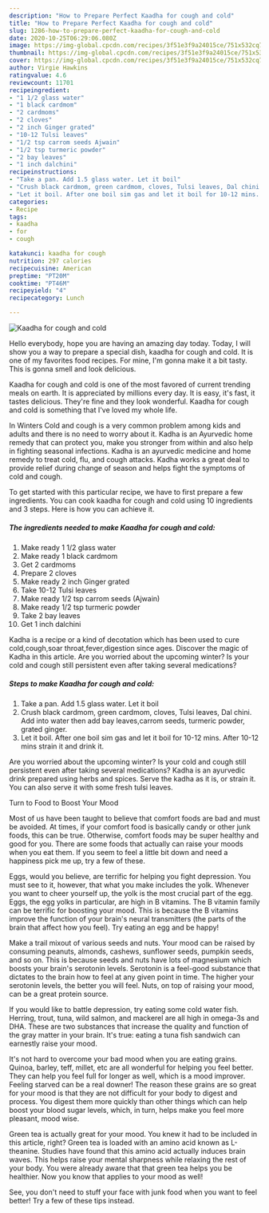 ```yaml
---
description: "How to Prepare Perfect Kaadha for cough and cold"
title: "How to Prepare Perfect Kaadha for cough and cold"
slug: 1286-how-to-prepare-perfect-kaadha-for-cough-and-cold
date: 2020-10-25T06:29:06.080Z
image: https://img-global.cpcdn.com/recipes/3f51e3f9a24015ce/751x532cq70/kaadha-for-cough-and-cold-recipe-main-photo.jpg
thumbnail: https://img-global.cpcdn.com/recipes/3f51e3f9a24015ce/751x532cq70/kaadha-for-cough-and-cold-recipe-main-photo.jpg
cover: https://img-global.cpcdn.com/recipes/3f51e3f9a24015ce/751x532cq70/kaadha-for-cough-and-cold-recipe-main-photo.jpg
author: Virgie Hawkins
ratingvalue: 4.6
reviewcount: 11701
recipeingredient:
- "1 1/2 glass water"
- "1 black cardmom"
- "2 cardmoms"
- "2 cloves"
- "2 inch Ginger grated"
- "10-12 Tulsi leaves"
- "1/2 tsp carrom seeds Ajwain"
- "1/2 tsp turmeric powder"
- "2 bay leaves"
- "1 inch dalchini"
recipeinstructions:
- "Take a pan. Add 1.5 glass water. Let it boil"
- "Crush black cardmom, green cardmom, cloves, Tulsi leaves, Dal chini. Add into water then add bay leaves,carrom seeds, turmeric powder, grated ginger."
- "Let it boil. After one boil sim gas and let it boil for 10-12 mins. After 10-12 mins strain it and drink it."
categories:
- Recipe
tags:
- kaadha
- for
- cough

katakunci: kaadha for cough 
nutrition: 297 calories
recipecuisine: American
preptime: "PT20M"
cooktime: "PT46M"
recipeyield: "4"
recipecategory: Lunch

---
```



![Kaadha for cough and cold](https://img-global.cpcdn.com/recipes/3f51e3f9a24015ce/751x532cq70/kaadha-for-cough-and-cold-recipe-main-photo.jpg)

Hello everybody, hope you are having an amazing day today. Today, I will show you a way to prepare a special dish, kaadha for cough and cold. It is one of my favorites food recipes. For mine, I'm gonna make it a bit tasty. This is gonna smell and look delicious.

Kaadha for cough and cold is one of the most favored of current trending meals on earth. It is appreciated by millions every day. It is easy, it's fast, it tastes delicious. They're fine and they look wonderful. Kaadha for cough and cold is something that I've loved my whole life.

In Winters Cold and cough is a very common problem among kids and adults and there is no need to worry about it. Kadha is an Ayurvedic home remedy that can protect you, make you stronger from within and also help in fighting seasonal infections. Kadha is an ayurvedic medicine and home remedy to treat cold, flu, and cough attacks. Kadha works a great deal to provide relief during change of season and helps fight the symptoms of cold and cough.


To get started with this particular recipe, we have to first prepare a few ingredients. You can cook kaadha for cough and cold using 10 ingredients and 3 steps. Here is how you can achieve it.

<!--inarticleads1-->

##### The ingredients needed to make Kaadha for cough and cold:

1. Make ready 1 1/2 glass water
1. Make ready 1 black cardmom
1. Get 2 cardmoms
1. Prepare 2 cloves
1. Make ready 2 inch Ginger grated
1. Take 10-12 Tulsi leaves
1. Make ready 1/2 tsp carrom seeds (Ajwain)
1. Make ready 1/2 tsp turmeric powder
1. Take 2 bay leaves
1. Get 1 inch dalchini


Kadha is a recipe or a kind of decotation which has been used to cure cold,cough,soar throat,fever,digestion since ages. Discover the magic of Kadha in this article. Are you worried about the upcoming winter? Is your cold and cough still persistent even after taking several medications? 

<!--inarticleads2-->

##### Steps to make Kaadha for cough and cold:

1. Take a pan. Add 1.5 glass water. Let it boil
1. Crush black cardmom, green cardmom, cloves, Tulsi leaves, Dal chini. Add into water then add bay leaves,carrom seeds, turmeric powder, grated ginger.
1. Let it boil. After one boil sim gas and let it boil for 10-12 mins. After 10-12 mins strain it and drink it.


Are you worried about the upcoming winter? Is your cold and cough still persistent even after taking several medications? Kadha is an ayurvedic drink prepared using herbs and spices. Serve the kadha as it is, or strain it. You can also serve it with some fresh tulsi leaves. 

Turn to Food to Boost Your Mood


Most of us have been taught to believe that comfort foods are bad and must be avoided. At times, if your comfort food is basically candy or other junk foods, this can be true. Otherwise, comfort foods may be super healthy and good for you. There are some foods that actually can raise your moods when you eat them. If you seem to feel a little bit down and need a happiness pick me up, try a few of these.

Eggs, would you believe, are terrific for helping you fight depression. You must see to it, however, that what you make includes the yolk. Whenever you want to cheer yourself up, the yolk is the most crucial part of the egg. Eggs, the egg yolks in particular, are high in B vitamins. The B vitamin family can be terrific for boosting your mood. This is because the B vitamins improve the function of your brain's neural transmitters (the parts of the brain that affect how you feel). Try eating an egg and be happy!

Make a trail mixout of various seeds and nuts. Your mood can be raised by consuming peanuts, almonds, cashews, sunflower seeds, pumpkin seeds, and so on. This is because seeds and nuts have lots of magnesium which boosts your brain's serotonin levels. Serotonin is a feel-good substance that dictates to the brain how to feel at any given point in time. The higher your serotonin levels, the better you will feel. Nuts, on top of raising your mood, can be a great protein source.

If you would like to battle depression, try eating some cold water fish. Herring, trout, tuna, wild salmon, and mackerel are all high in omega-3s and DHA. These are two substances that increase the quality and function of the gray matter in your brain. It's true: eating a tuna fish sandwich can earnestly raise your mood. 

It's not hard to overcome your bad mood when you are eating grains. Quinoa, barley, teff, millet, etc are all wonderful for helping you feel better. They can help you feel full for longer as well, which is a mood improver. Feeling starved can be a real downer! The reason these grains are so great for your mood is that they are not difficult for your body to digest and process. You digest them more quickly than other things which can help boost your blood sugar levels, which, in turn, helps make you feel more pleasant, mood wise.

Green tea is actually great for your mood. You knew it had to be included in this article, right? Green tea is loaded with an amino acid known as L-theanine. Studies have found that this amino acid actually induces brain waves. This helps raise your mental sharpness while relaxing the rest of your body. You were already aware that that green tea helps you be healthier. Now you know that applies to your mood as well!

See, you don't need to stuff your face with junk food when you want to feel better! Try  a few  of  these  tips  instead.

